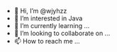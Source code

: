 - 👋 Hi, I’m @wjyhzz
- 👀 I’m interested in Java
- 🌱 I’m currently learning ...
- 💞️ I’m looking to collaborate on ...
- 📫 How to reach me ...
